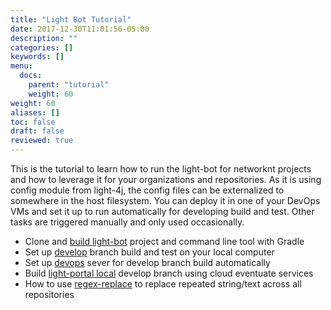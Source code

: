 ```yaml
---
title: "Light Bot Tutorial"
date: 2017-12-30T11:01:56-05:00
description: ""
categories: []
keywords: []
menu:
  docs:
    parent: "tutorial"
    weight: 60
weight: 60
aliases: []
toc: false
draft: false
reviewed: true
---
```


This is the tutorial to learn how to run the light-bot for networknt projects and how to leverage it for your organizations and repositories. As it is using config module from light-4j, the config files can be externalized to somewhere in the host filesystem.
You can deploy it in one of your DevOps VMs and set it up to run automatically for developing build
and test. Other tasks are triggered manually and only used occasionally.

* Clone and [build light-bot][] project and command line tool with Gradle
* Set up [develop][] branch build and test on your local computer
* Set up [devops][] sever for develop branch build automatically
* Build [light-portal local][] develop branch using cloud eventuate services
* How to use [regex-replace][] to replace repeated string/text across all repositories

[dependency]: /tutorial/bot/dependency/
[develop]: /tutorial/bot/local-develop/
[devops]: /tutorial/bot/devops-develop/
[light-portal local]: /tutorial/bot/light-portal-local/
[build light-bot]: /tutorial/bot/build-light-bot/
[regex-replace]: /tutorial/bot/regex-replace/
